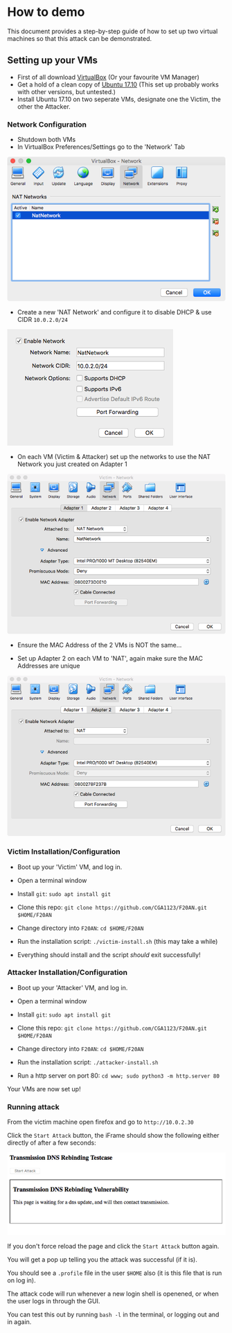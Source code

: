 # How to demo

This document provides a step-by-step guide of how to set up two virtual machines so that this attack can be demonstrated.

## Setting up your VMs

- First of all download [VirtualBox](https://www.virtualbox.org/wiki/Downloads) (Or your favourite VM Manager)
- Get a hold of a clean copy of [Ubuntu 17.10](https://www.ubuntu.com/download/desktop) (This set up probably works with other versions, but untested.)
- Install Ubuntu 17.10 on two seperate VMs, designate one the Victim, the other the Attacker.

### Network Configuration

- Shutdown both VMs
- In VirtualBox Preferences/Settings go to the 'Network' Tab

![Network Tab](./.screenshot/network_tab.png)

- Create a new 'NAT Network' and configure it to disable DHCP & use CIDR `10.0.2.0/24`

![Network Edit](./.screenshot/network_edit.png)

- On each VM (Victim & Attacker) set up the networks to use the NAT Network you just created on Adapter 1

![VM Network](./.screenshot/vm_nat_network.png)

- Ensure the MAC Address of the 2 VMs is NOT the same...

- Set up Adapter 2 on each VM to 'NAT', again make sure the MAC Addresses are unique

![VM Adapter 2](./.screenshot/vm_nat.png)

### Victim Installation/Configuration

- Boot up your 'Victim' VM, and log in.
- Open a terminal window

- Install `git`: `sudo apt install git`
- Clone this repo: `git clone https://github.com/CGA1123/F20AN.git $HOME/F20AN`
- Change directory into `F20AN`: `cd $HOME/F20AN`
- Run the installation script: `./victim-install.sh` (this may take a while)
- Everything should install and the script *should* exit successfully!

### Attacker Installation/Configuration


- Boot up your 'Attacker' VM, and log in.
- Open a terminal window

- Install `git`: `sudo apt install git`
- Clone this repo: `git clone https://github.com/CGA1123/F20AN.git $HOME/F20AN`
- Change directory into `F20AN`: `cd $HOME/F20AN`
- Run the installation script: `./attacker-install.sh`
- Run a http server on port 80: `cd www; sudo python3 -m http.server 80`

Your VMs are now set up!

### Running attack

From the victim machine open firefox and go to `http://10.0.2.30`

Click the `Start Attack` button, the iFrame should show the following either directly of after a few seconds:

![Attack Running](./.screenshot/attack_running.png)

If you don't force reload the page and click the `Start Attack` button again.

You will get a pop up telling you the attack was successful (if it is).

You should see a `.profile` file in the user `$HOME` also (it is this file that is run on log in).

The attack code will run whenever a new login shell is openened, or when the user logs in through the GUI.

You can test this out by running `bash -l` in the terminal, or logging out and in again.



